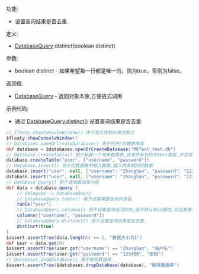 功能:

+ 设置查询结果是否去重.

定义:

+ [DatabaseQuery](/API/Database/DatabaseQuery/README.md) distinct(boolean distinct)

参数:

+ boolean distinct - 如果希望每一行都是唯一的，则为true，否则为false。

返回值:

+ [DatabaseQuery](/API/Database/DatabaseQuery/README.md) - 返回对象本身,方便链式调用

示例代码:

+ 通过 [DatabaseQuery.distinct()](/API/Database/DatabaseQuery/README.md?id=distinct) 设置查询结果是否去重.

```groovy
// Floaty.showConsoleWindow() 用于显示控制台悬浮窗口
$floaty.showConsoleWindow()
// Databases.openOrCreateDatabase() 用于打开/创建数据库
def database = $databases.openOrCreateDatabase("M8Test_test.db")
// Database.createTable() 用于新建一个简单数据表,该表所有列均为text类型,并且存在自增id属性
database.createTable("user", ["username", "password"])
// Database.insert() 用于向数据表中插入数据,插入两条相同的数据
database.insert("user", null, ["username": "ZhangSan", "password": "123456"])
database.insert("user", null, ["username": "ZhangSan", "password": "123456"])
// Database.query() 用于查询数据库内容
def data = database.query {
    // delegate -> DatabaseQuery
    // DatabaseQuery.table() 用于设置需要查询的表名
    table("user")
    // DatabaseQuery.columns() 用于设置查询返回的列,由于默认有id属性,并且其唯一,所以在此去除id属性,这样数据库中的两条数据就是相同的了,也就是重复了,所以去重之后只有一条数据
    columns(["username", "password"])
    // DatabaseQuery.distinct() 用于设置查询结果是否去重.
    distinct(true)
}
$assert.assertTrue(data.length() == 1, "数据大小为1")
def user = data.get(0)
$assert.assertTrue(user.get("username") == "ZhangSan", "用户名")
$assert.assertTrue(user.get("password") == "123456", "密码")
// Databases.dropDatabase() 用于删除数据库
$assert.assertTrue($databases.dropDatabase(database), "删除数据库")
```